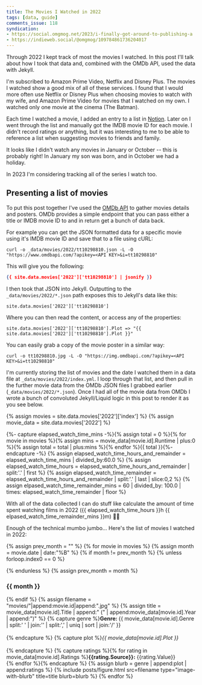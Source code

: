 ```yaml
---
title: The Movies I Watched in 2022
tags: [data, guide]
comments_issue: 118
syndication: 
- https://social.omgmog.net/2023/i-finally-got-around-to-publishing-a
- https://indieweb.social/@omgmog/109784861736204017
---
```


Through 2022 I kept track of most the movies I watched. In this post I'll talk about how I took that data and, combined with the OMDb API, used the data with Jekyll.

<!-- more -->

I'm subscribed to Amazon Prime Video, Netflix and Disney Plus. The movies I watched show a good mix of all of these services. I found that I would more often use Netflix or Disney Plus when choosing movies to watch with my wife, and Amazon Prime Video for movies that I watched on my own. I watched only one movie at the cinema (The Batman).

Each time I watched a movie, I added an entry to a list in [Notion](https://www.notion.so). Later on I went through the list and manually got the IMDB movie ID for each movie. I didn't record ratings or anything, but it was interesting to me to be able to reference a list when suggesting movies to friends and family.

It looks like I didn't watch any movies in January or October -- this is probably right! In January my son was born, and in October we had a holiday.

In 2023 I'm considering tracking all of the series I watch too.

## Presenting a list of movies

To put this post together I've used the [OMDb API](https://omdbapi.com) to gather movies details and posters. OMDb provides a simple endpoint that you can pass either a title or IMDB movie ID to and in return get a bunch of data back.

For example you can get the JSON formatted data for a specific movie using it's IMDB movie ID and save that to a file using cURL:

```shell
curl -o _data/movies/2022/tt10298810.json -L -O "https://www.omdbapi.com/?apikey=<API KEY>&i=tt10298810"
```

This will give you the following:

```json
{{ site.data.movies['2022']['tt10298810'] | jsonify }}
```

I then took that JSON into Jekyll. Outputting to the `_data/movies/2022/*.json` path exposes this to Jekyll's data like this:

```liquid
site.data.movies['2022']['tt10298810']
```

Where you can then read the content, or access any of the properties:

```liquid
site.data.movies['2022']['tt10298810'].Plot => "{{ site.data.movies['2022']['tt10298810'].Plot }}"
```

You can easily grab a copy of the movie poster in a similar way:

```shell
curl -o tt10298810.jpg -L -O "https://img.omdbapi.com/?apikey=<API KEY>&i=tt10298810"
```

I'm currently storing the list of movies and the date I watched them in a data file at `_data/movies/2022/index.yml`. I loop through that list, and then pull in the further movie data from the OMDb JSON files I grabbed earlier (`_data/movies/2022/*.json`). Once I had all of the movie data from OMDb I wrote a bunch of convoluted Jekyll/Liquid logic in this post to render it as you see below.

{% assign movies = site.data.movies['2022']['index'] %}
{% assign movie_data = site.data.movies['2022'] %}

{%- capture elapsed_watch_time_mins -%}{% assign total = 0 %}{% for movie in movies %}{% assign mins = movie_data[movie.id].Runtime | plus:0 %}{% assign total = total | plus:mins %}{% endfor %}{{ total }}{%- endcapture -%}
{% assign elapsed_watch_time_hours_and_remainder = elapsed_watch_time_mins | divided_by:60.0 %}
{% assign elapsed_watch_time_hours = elapsed_watch_time_hours_and_remainder | split:'.' | first %}
{% assign elapsed_watch_time_remainder = elapsed_watch_time_hours_and_remainder | split:'.' | last | slice:0,2 %}
{% assign elpased_watch_time_remainder_mins = 60 | divided_by: 100.0 | times: elapsed_watch_time_remainder | floor %}

With all of the data collected I can do stuff like calculate the amount of time spent watching films in 2022 ({{ elapsed_watch_time_hours }}h {{ elpased_watch_time_remainder_mins }}m) 🤷‍♂️

Enough of the technical mumbo jumbo... Here's the list of movies I watched in 2022:


{% assign prev_month = "" %}
{% for movie in movies %}
{% assign month = movie.date | date:"%B" %}
{% if month != prev_month %}
{% unless forloop.index0 == 0 %}
</div>
{% endunless %}
{% assign prev_month = month %}
<h3>{{ month }}</h3>
<div class="posters-wrap">
{% endif %}
{% assign filename = "movies/"|append:movie.id|append:".jpg" %}
{% assign title = movie_data[movie.id].Title | append:" (" | append:movie_data[movie.id].Year | append:")" %}
{% capture genre %}<b>Genre: </b>{{ movie_data[movie.id].Genre | split:' ' | join:'' | split:',' | uniq | sort | join:'/' }}<br><br>{% endcapture %}
{% capture plot %}<em>{{ movie_data[movie.id].Plot }}</em><br><br>{% endcapture %}
{% capture ratings %}{% for rating in movie_data[movie.id].Ratings %}<b>{{rating.Source}}:</b> {{rating.Value}}<br>{% endfor %}{% endcapture %}
{% assign blurb = genre | append:plot | append:ratings  %}
{% include posts/figure.html src=filename type="image-with-blurb" title=title blurb=blurb %}
{% endfor %}
